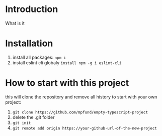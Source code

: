 # Introduction
What is it

# Installation
1. install all packages: `npm i`
2. install eslint cli globaly `install npm -g i eslint-cli`

# How to start with this project
this will clone the repository and remove all history to start
with your own project:

1. `git clone https://github.com/mpfund/empty-typescript-project`
2. delete the .git folder
3. `git init`
4. `git remote add origin https://your-github-url-of-the-new-project`
